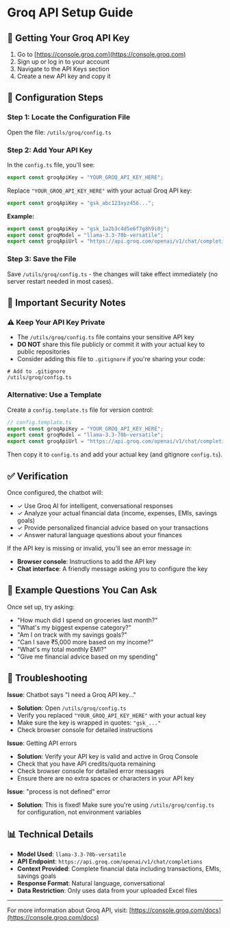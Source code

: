 # Groq API Setup Guide

## 🔑 Getting Your Groq API Key

1. Go to [https://console.groq.com](https://console.groq.com)
2. Sign up or log in to your account
3. Navigate to the API Keys section
4. Create a new API key and copy it

## 📝 Configuration Steps

### Step 1: Locate the Configuration File

Open the file: `/utils/groq/config.ts`

### Step 2: Add Your API Key

In the `config.ts` file, you'll see:

```typescript
export const groqApiKey = "YOUR_GROQ_API_KEY_HERE";
```

Replace `"YOUR_GROQ_API_KEY_HERE"` with your actual Groq API key:

```typescript
export const groqApiKey = "gsk_abc123xyz456...";
```

**Example:**
```typescript
export const groqApiKey = "gsk_1a2b3c4d5e6f7g8h9i0j";
export const groqModel = "llama-3.3-70b-versatile";
export const groqApiUrl = "https://api.groq.com/openai/v1/chat/completions";
```

### Step 3: Save the File

Save `/utils/groq/config.ts` - the changes will take effect immediately (no server restart needed in most cases).

## 🚨 Important Security Notes

### ⚠️ Keep Your API Key Private

- The `/utils/groq/config.ts` file contains your sensitive API key
- **DO NOT** share this file publicly or commit it with your actual key to public repositories
- Consider adding this file to `.gitignore` if you're sharing your code:

```gitignore
# Add to .gitignore
/utils/groq/config.ts
```

### Alternative: Use a Template

Create a `config.template.ts` file for version control:
```typescript
// config.template.ts
export const groqApiKey = "YOUR_GROQ_API_KEY_HERE";
export const groqModel = "llama-3.3-70b-versatile";
export const groqApiUrl = "https://api.groq.com/openai/v1/chat/completions";
```

Then copy it to `config.ts` and add your actual key (and gitignore `config.ts`).

## ✅ Verification

Once configured, the chatbot will:
- ✓ Use Groq AI for intelligent, conversational responses
- ✓ Analyze your actual financial data (income, expenses, EMIs, savings goals)
- ✓ Provide personalized financial advice based on your transactions
- ✓ Answer natural language questions about your finances

If the API key is missing or invalid, you'll see an error message in:
- **Browser console**: Instructions to add the API key
- **Chat interface**: A friendly message asking you to configure the key

## 🎯 Example Questions You Can Ask

Once set up, try asking:
- "How much did I spend on groceries last month?"
- "What's my biggest expense category?"
- "Am I on track with my savings goals?"
- "Can I save ₹5,000 more based on my income?"
- "What's my total monthly EMI?"
- "Give me financial advice based on my spending"

## 🐛 Troubleshooting

**Issue**: Chatbot says "I need a Groq API key..."
- **Solution**: Open `/utils/groq/config.ts`
- Verify you replaced `"YOUR_GROQ_API_KEY_HERE"` with your actual key
- Make sure the key is wrapped in quotes: `"gsk_..."`
- Check browser console for detailed instructions

**Issue**: Getting API errors
- **Solution**: Verify your API key is valid and active in Groq Console
- Check that you have API credits/quota remaining
- Check browser console for detailed error messages
- Ensure there are no extra spaces or characters in your API key

**Issue**: "process is not defined" error
- **Solution**: This is fixed! Make sure you're using `/utils/groq/config.ts` for configuration, not environment variables

## 📊 Technical Details

- **Model Used**: `llama-3.3-70b-versatile`
- **API Endpoint**: `https://api.groq.com/openai/v1/chat/completions`
- **Context Provided**: Complete financial data including transactions, EMIs, savings goals
- **Response Format**: Natural language, conversational
- **Data Restriction**: Only uses data from your uploaded Excel files

---

For more information about Groq API, visit: [https://console.groq.com/docs](https://console.groq.com/docs)
